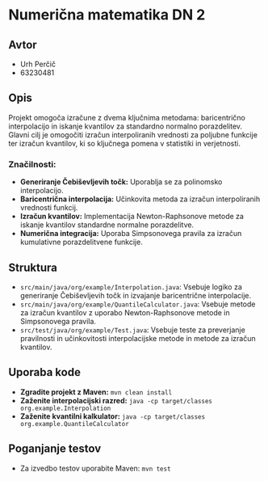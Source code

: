# Numerična matematika DN 2

## Avtor
- Urh Perčič
- 63230481

## Opis
Projekt omogoča izračune z dvema ključnima metodama: baricentrično interpolacijo in iskanje kvantilov za standardno normalno porazdelitev. Glavni cilj je omogočiti izračun interpoliranih vrednosti za poljubne funkcije ter izračun kvantilov, ki so ključnega pomena v statistiki in verjetnosti.

### Značilnosti:
- **Generiranje Čebiševljevih točk:** Uporablja se za polinomsko interpolacijo.
- **Baricentrična interpolacija:** Učinkovita metoda za izračun interpoliranih vrednosti funkcij.
- **Izračun kvantilov:** Implementacija Newton-Raphsonove metode za iskanje kvantilov standardne normalne porazdelitve.
- **Numerična integracija:** Uporaba Simpsonovega pravila za izračun kumulativne porazdelitvene funkcije.

## Struktura
- `src/main/java/org/example/Interpolation.java`: Vsebuje logiko za generiranje Čebiševljevih točk in izvajanje baricentrične interpolacije.
- `src/main/java/org/example/QuantileCalculator.java`: Vsebuje metode za izračun kvantilov z uporabo Newton-Raphsonove metode in Simpsonovega pravila.
- `src/test/java/org/example/Test.java`: Vsebuje teste za preverjanje pravilnosti in učinkovitosti interpolacijske metode in metode za izračun kvantilov.

## Uporaba kode
- **Zgradite projekt z Maven:** `mvn clean install`
- **Zaženite interpolacijski razred:** `java -cp target/classes org.example.Interpolation`
- **Zaženite kvantilni kalkulator:** `java -cp target/classes org.example.QuantileCalculator`

## Poganjanje testov
- Za izvedbo testov uporabite Maven: `mvn test`
